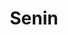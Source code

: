 ---
title: Senin
items:
  - startAt: 07:50
    endAt: 09:30
    subjectCode: rpl315
    type: theory
    room: Online
    link: https://zoom.us/j/99263064600?pwd=EUpUvjCuv643fyrbQRMqEWKZTnJYkU.1
  - startAt: 09:30
    endAt: 12:00
    subjectCode: rpl314
    type: theory
    room: Online
    link: https://zoom.us/j/93660985030?pwd=T2zpb8ogon7tnyd1nOl8Hyleh1vVzU.1
  - startAt: 12:50
    endAt: 15:20
    subjectCode: rpl316
    type: theory
    room: Online
    link: https://zoom.us/j/96748562436?pwd=XtCxdSa22TjJs5LTe4HEEt9T1tHjre.1
---